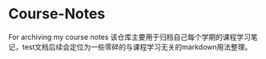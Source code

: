 # Course-Notes
For archiving my course notes
该仓库主要用于归档自己每个学期的课程学习笔记，test文档后续会定位为一些零碎的与课程学习无关的markdown用法整理。
